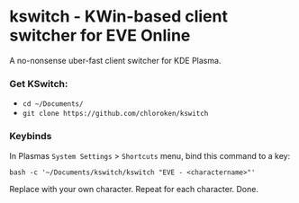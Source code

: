# kswitch - KWin-based client switcher for EVE Online

A no-nonsense uber-fast client switcher for KDE Plasma.

### Get KSwitch:
- `cd ~/Documents/`
- `git clone https://github.com/chloroken/kswitch`

### Keybinds
In Plasmas `System Settings` > `Shortcuts` menu, bind this command to a key:

`bash -c '~/Documents/kswitch/kswitch "EVE - <charactername>"'`

Replace <charactername> with your own character. Repeat for each character. Done.
